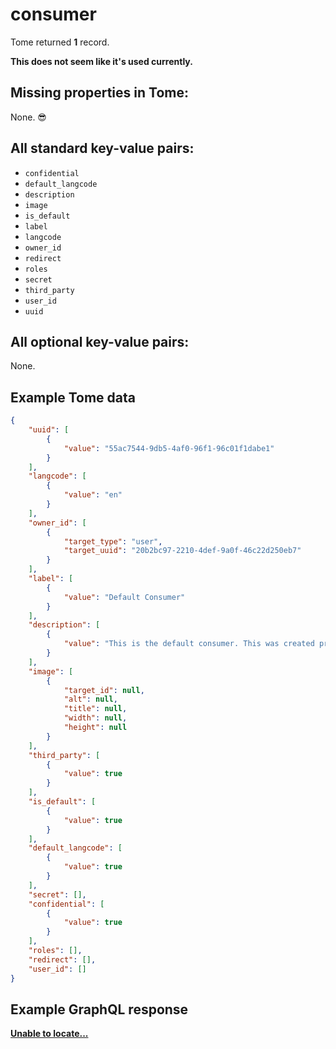 # consumer

Tome returned **1** record.

**This does not seem like it's used currently.**

## Missing properties in Tome:

None. 😎

## All standard key-value pairs:

- `confidential`
- `default_langcode`
- `description`
- `image`
- `is_default`
- `label`
- `langcode`
- `owner_id`
- `redirect`
- `roles`
- `secret`
- `third_party`
- `user_id`
- `uuid`

## All optional key-value pairs:

None.

## Example Tome data

```json
{
    "uuid": [
        {
            "value": "55ac7544-9db5-4af0-96f1-96c01f1dabe1"
        }
    ],
    "langcode": [
        {
            "value": "en"
        }
    ],
    "owner_id": [
        {
            "target_type": "user",
            "target_uuid": "20b2bc97-2210-4def-9a0f-46c22d250eb7"
        }
    ],
    "label": [
        {
            "value": "Default Consumer"
        }
    ],
    "description": [
        {
            "value": "This is the default consumer. This was created programmatically when the Consumers module was first installed. Feel free to edit, or delete this."
        }
    ],
    "image": [
        {
            "target_id": null,
            "alt": null,
            "title": null,
            "width": null,
            "height": null
        }
    ],
    "third_party": [
        {
            "value": true
        }
    ],
    "is_default": [
        {
            "value": true
        }
    ],
    "default_langcode": [
        {
            "value": true
        }
    ],
    "secret": [],
    "confidential": [
        {
            "value": true
        }
    ],
    "roles": [],
    "redirect": [],
    "user_id": []
}
```

## Example GraphQL response

**[Unable to locate...](../../../../../../.cache/localhost/drupal/pages.json)**
